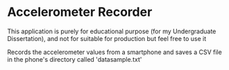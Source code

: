 # Accelerometer Recorder
This application is purely for educational purpose (for my Undergraduate Dissertation), and not for suitable for production but feel free to use it

Records the accelerometer values from a smartphone and saves a CSV file in the phone's directory called 'datasample.txt'
